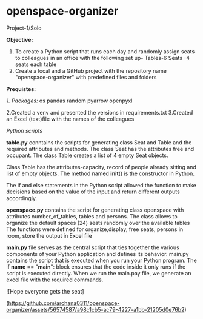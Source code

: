 # openspace-organizer
Project-1/Solo

**Objective:**
1. To create a Python script that runs each day and randomly assign seats to colleagues in an office with the following set up-
Tables-6
Seats -4 seats each table
2. Create a local and a GitHub project with the repository name "openspace-organizer" with predefined files and folders

**Prequistes:**

_1. Packages:_
os
pandas
random
pyarrow
openpyxl

2.Created a venv and presented the versions in requirements.txt
3.Created an Excel (text)file with the names of the colleagues

_Python scripts_

**table.py** conntains the scripts for generating class Seat and Table and the required attributes and methods.
The class Seat has the attributes free and occupant.
The class Table creates a list of 4 empty Seat objects.

Class Table has the attributes-capacity, record of people already sitting and list of empty objects.
The method named __init__() is the constructor in Python.


The if and else statements in the Python script allowed the function to make decisions based on the value of the input and return different outputs accordingly.


**openspace.py** contains the script for generating class openspace with attributes number_of_tables, tables and persons.
The class allows to organize the default spaces (24) seats randomly over the available tables
The functions were defined for organize,display, free seats, persons in room, store the output in Excel file

**main.py** file serves as the central script that ties together the various components of your Python application and defines its behavior. main.py contains the script that is executed when you run your Python program.
The if __name__ == "__main__": block ensures that the code inside it only runs if the script is executed directly.
When we run the main.pay file, we generate an excel file with the required commands.

![Hope everyone gets the seat]

(https://github.com/archana0311/openspace-organizer/assets/56574587/a98c1cb5-ac79-4227-a1bb-21205d0e76b2)
